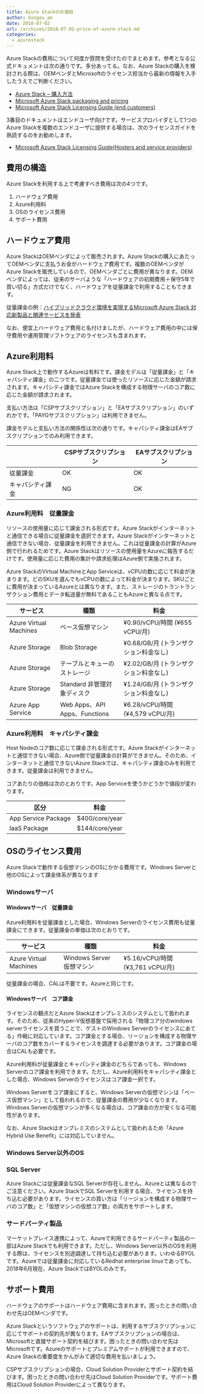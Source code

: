 ```yaml
---
title: Azure Stackのお値段
author: kongou_ae
date: 2018-07-02
url: /archives/2018-07-02-price-of-azure-stack.md
categories:
  - azurestack
---
```


Azure Stackの費用について何度か質問を受けたのでまとめます。参考となる公式ドキュメントは次の通りです。多分あってる。なお、Azure Stackの購入を検討される際は、OEMベンダとMicrosoftのライセンス担当から最新の情報を入手したうえでご判断ください。

- [Azure Stack – 購入方法](https://azure.microsoft.com/ja-jp/overview/azure-stack/how-to-buy/)
- [Microsoft Azure Stack packaging and pricing](https://go.microsoft.com/fwlink/?LinkId=851535&clcid=0x411)
- [Microsoft Azure Stack Licensing Guide (end customers)](https://www.microsoftpartnerserverandcloud.com/_layouts/download.aspx?SourceUrl=/Hosted%20Documents/Azure%20Stack%20Licensing%20Guide%20-%20End%20Customer.pdf)

3番目のドキュメントはエンドユーザ向けです。サービスプロバイダとして1つのAzure Stackを複数のエンドユーザに提供する場合は、次のライセンスガイドを熟読するのをお勧めします。

- [Microsoft Azure Stack Licensing Guide(Hosters and service providers)](https://www.microsoftpartnerserverandcloud.com/_layouts/download.aspx?SourceUrl=Hosted%20Documents/Azure%20Stack%20Licensing%20Guide%20-%20Hosters.pdf)

## 費用の構造

Azure Stackを利用する上で考慮すべき費用は次の4つです。

1. ハードウェア費用
1. Azure利用料
1. OSのライセンス費用
1. サポート費用

## ハードウェア費用

Azure StackはOEMベンダによって販売されます。Azure Stackの購入にあたってOEMベンダに支払うお金がハードウェア費用です。複数のOEMベンダがAzure Stackを販売しているので、OEMベンダごとに費用が異なります。OEMベンダによっては、従来のサーバような「ハードウェアの初期費用＋保守5年で買い切る」方式だけでなく、ハードウェアを従量課金で利用することもできます。

従量課金の例：[ハイブリッドクラウド環境を実現するMicrosoft Azure Stack 対応新製品と関連サービスを発表](https://www.hpe.com/jp/ja/japan/newsroom/press-release/2018/062801.html)

なお、便宜上ハードウェア費用と名付けましたが、ハードウェア費用の中には保守費用や運用管理ソフトウェアのライセンスも含まれます。

## Azure利用料

Azure Stack上で動作するAzureは有料です。課金モデルは「従量課金」と「キャパシティ課金」の二つです。従量課金では使ったリソースに応じた金額が請求されます。キャパシティ課金ではAzure Stackを構成する物理サーバのコア数に応じた金額が請求されます。

支払い方法は「CSPサブスクリプション」と「EAサブスクリプション」のいずれかです。「PAYGサブスクリプション」は利用できません。

課金モデルと支払い方法の関係性は次の通りです。キャパシティ課金はEAサブスクリプションでのみ利用できます。

|                |CSPサブスクリプション|EAサブスクリプション|
|----------------|-------------------|-------------------|
|従量課金         |OK                 |OK                 |
|キャパシティ課金  |NG                 |OK                 |

### Azure利用料　従量課金

リソースの使用量に応じて課金される形式です。Azure Stackがインターネットと通信できる場合に従量課金を選択できます。Azure Stackがインターネットと通信できない場合、従量課金を利用できません。これは従量課金の計算がAzure側で行われるためです。Azure Stackはリソースの使用量をAzureに報告するだけです。使用量に応じた費用の集計や請求処理はAzure側で実施されます。

Azure StackのVirtual MachineとApp Serviceは、vCPUの数に応じて料金が決まります。どのSKUを選んでもvCPUの数によって料金が決まります。SKUごとに費用が決まっているAzureとは異なります。また、ストレージのトラントランザクション費用とデータ転送量が無料であることもAzureと異なる点です。

|サービス                        | 種類                         |料金               |
|-------------------------------|------------------------------|------------------|
|Azure Virtual Machines         |ベース仮想マシン	              |¥0.90/vCPU/時間 (¥655 vCPU/月) |
|Azure Storage                  |Blob Storage	                 |¥0.68/GB/月 (トランザクション料金なし) |
|Azure Storage                  |テーブルとキューのストレージ     |¥2.02/GB/月 (トランザクション料金なし) |
|Azure Storage                  |Standard 非管理対象ディスク	    |¥1.24/GB/月 (トランザクション料金なし) |
|Azure App Service              |Web Apps、API Apps、Functions	|¥6.28/vCPU/時間 (¥4,579 vCPU/月)|

### Azure利用料　キャパシティ課金

Host Nodeのコア数に応じて課金される形式です。Azure Stackがインターネットと通信できない場合、Azure側で従量課金の計算ができません。そのため、インターネットと通信できないAzure Stackでは、キャパシティ課金のみを利用できます。従量課金は利用できません。

コアあたりの価格は次のとおりです。App Serviceを使うかどうかで値段が変わります。

|区分               | 料金            |
|-------------------|----------------|
|App Service Package | $400/core/year |
|IaaS Package        | $144/core/year |

## OSのライセンス費用

Azure Stackで動作する仮想マシンのOSにかかる費用です。Windows Serverと他のOSによって課金体系が異なります

### Windowsサーバ

#### Windowsサーバ　従量課金

Azure利用料を従量課金とした場合、Windows Serverのライセンス費用も従量課金にできます。従量課金の単価は次のとおりです。

|サービス                        | 種類                         |料金               |
|-------------------------------|------------------------------|------------------|
|Azure Virtual Machines         |Windows Server 仮想マシン    	 |¥5.16/vCPU/時間 (¥3,761 vCPU/月) |

従量課金の場合、CALは不要です。Azureと同じです。

#### Windowsサーバ　コア課金

ライセンスの観点だとAzure Stackはオンプレミスのシステムとして扱われます。そのため、従来のHyper-V仮想基盤で採用される「物理コア分のwindows serverライセンスを買うことで、ゲストのWindows Serverのライセンスにあてる」作戦に対応しています。コア課金とする場合、リージョンを構成する物理サーバのコア数をカバーするライセンスを調達する必要があります。コア課金の場合はCALも必要です。

Azure利用料が従量課金とキャパシティ課金のどちらであっても、Windows Serverのコア課金を利用できます。ただし、Azure利用料をキャパシティ課金とした場合、Windows Serverのライセンスはコア課金一択です。

Windows Serverをコア課金にすると、Windows Serverの仮想マシンは「ベース仮想マシン」として扱われるので、従量課金の費用が少なくなります。Windows Serverの仮想マシンが多くなる場合は、コア課金の方が安くなる可能性があります。

なお、Azure Stackはオンプレミスのシステムとして扱われるため「Azure Hybrid Use Benefit」には対応していません。

### Windows Server以外のOS

### SQL Server

Azure Stackには従量課金なSQL Serverが存在しません。Azureとは異なるのでご注意ください。Azure StackでSQL Serverを利用する場合、ライセンスを持ち込む必要があります。ライセンスの買い方は「リージョンを構成する物理サーバのコア数」と「仮想マシンの仮想コア数」の両方をサポートします。

### サードパーティ製品

マーケットプレイス連携によって、Azureで利用できるサードパーティ製品の一部はAzure Stackでも利用できます。ただし、Windows Server以外のOSを利用する際は、ライセンスを別途調達して持ち込む必要があります。いわゆるBYOLです。Azureでは従量課金に対応しているRedhat enterprise linuxであっても、2018年6月現在、Azure StackではBYOLのみです。

## サポート費用

ハードウェアのサポートはハードウェア費用に含まれます。困ったときの問い合わせ先はOEMベンダです。

Azure Stackというソフトウェアのサポートは、利用するサブスクリプションに応じてサポートの契約先が異なります。EAサブスクリプションの場合は、Microsoftと直接サポート契約を結びます。困ったときの問い合わせ先はMicrosoftです。Azureのサポートとプレミアムサポートが利用できますので、Azure Stackの重要度をかんがみて適切な費用を払いましょう。

CSPサブスクリプションの場合、Cloud Solution Providerとサポート契約を結びます。困ったときの問い合わせ先はCloud Solution Providerです。サポート費用はCloud Solution Providerによって異なります。
